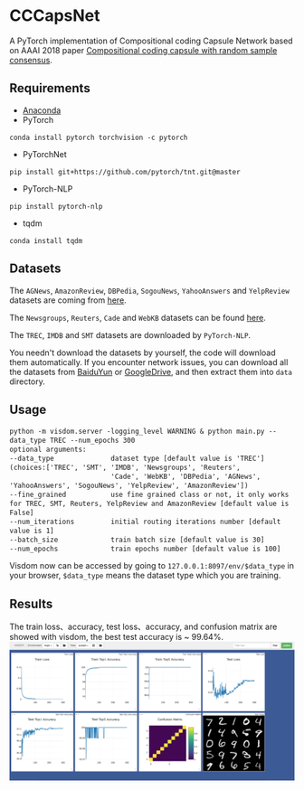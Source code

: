 # CCCapsNet
A PyTorch implementation of Compositional coding Capsule Network based on AAAI 2018 paper [Compositional coding capsule with random sample consensus]().

## Requirements
* [Anaconda](https://www.anaconda.com/download/)
* PyTorch
```
conda install pytorch torchvision -c pytorch
```
* PyTorchNet
```
pip install git+https://github.com/pytorch/tnt.git@master
```
* PyTorch-NLP
```
pip install pytorch-nlp
```
* tqdm
```
conda install tqdm
```

## Datasets
The `AGNews`, `AmazonReview`, `DBPedia`, `SogouNews`, `YahooAnswers` and `YelpReview` datasets are coming from [here](http://goo.gl/JyCnZq).

The `Newsgroups`, `Reuters`, `Cade` and `WebKB` datasets can be found [here](http://ana.cachopo.org/datasets-for-single-label-text-categorization).

The `TREC`, `IMDB` and `SMT` datasets are downloaded by `PyTorch-NLP`.

You needn't download the datasets by yourself, the code will download them automatically.
If you encounter network issues, you can download all the datasets from 
[BaiduYun](https://pan.baidu.com/s/1FrgwMzUFF8IMFY4d5_YJNA) or 
[GoogleDrive](https://drive.google.com/open?id=10n_eZ2ZyRjhRWFjxky7_PhcGHecDjKJ2), and then extract them into `data` directory.

## Usage
```
python -m visdom.server -logging_level WARNING & python main.py --data_type TREC --num_epochs 300
optional arguments:
--data_type              dataset type [default value is 'TREC'](choices:['TREC', 'SMT', 'IMDB', 'Newsgroups', 'Reuters', 
                         'Cade', 'WebKB', 'DBPedia', 'AGNews', 'YahooAnswers', 'SogouNews', 'YelpReview', 'AmazonReview'])
--fine_grained           use fine grained class or not, it only works for TREC, SMT, Reuters, YelpReview and AmazonReview [default value is False]
--num_iterations         initial routing iterations number [default value is 1]
--batch_size             train batch size [default value is 30]
--num_epochs             train epochs number [default value is 100]
```
Visdom now can be accessed by going to `127.0.0.1:8097/env/$data_type` in your browser, 
`$data_type` means the dataset type which you are training.

## Results
The train loss、accuracy, test loss、accuracy, and confusion matrix are showed with visdom,
the best test accuracy is ~ 99.64%.
![result](results/result.png)
